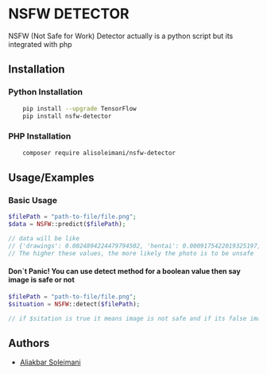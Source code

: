 
# NSFW DETECTOR

NSFW (Not Safe for Work) Detector actually is a python script but its integrated with php


## Installation

### Python Installation

```bash
    pip install --upgrade TensorFlow
    pip install nsfw-detector
```

### PHP Installation

```bash
    composer require alisoleimani/nsfw-detector
```


## Usage/Examples

### Basic Usage
```php
$filePath = "path-to-file/file.png";
$data = NSFW::predict($filePath);

// data will be like 
// {'drawings': 0.0024894224479794502, 'hentai': 0.0009175422019325197, 'neutral': 0.9905469417572021, 'porn': 0.00509273586794734, 'sexy': 0.0009534107521176338}
// The higher these values, the more likely the photo is to be unsafe
```

#### Don`t Panic! You can use detect method for a boolean value then say image is safe or not

```php
$filePath = "path-to-file/file.png";
$situation = NSFW::detect($filePath);

// if $sitation is true it means image is not safe and if its false image will be secure 
```





## Authors

- [Aliakbar Soleimani](https://www.github.com/alisoleimanii)

